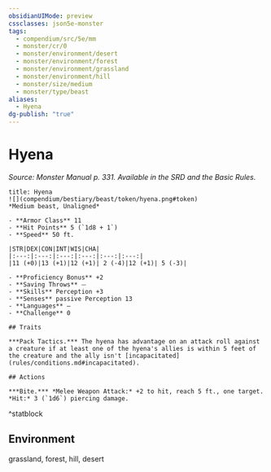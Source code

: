 ```yaml
---
obsidianUIMode: preview
cssclasses: json5e-monster
tags:
  - compendium/src/5e/mm
  - monster/cr/0
  - monster/environment/desert
  - monster/environment/forest
  - monster/environment/grassland
  - monster/environment/hill
  - monster/size/medium
  - monster/type/beast
aliases:
  - Hyena
dg-publish: "true"
---
```

# Hyena
*Source: Monster Manual p. 331. Available in the SRD and the Basic Rules.*  

```ad-statblock
title: Hyena
![](compendium/bestiary/beast/token/hyena.png#token)
*Medium beast, Unaligned*

- **Armor Class** 11 
- **Hit Points** 5 (`1d8 + 1`)
- **Speed** 50 ft.

|STR|DEX|CON|INT|WIS|CHA|
|:---:|:---:|:---:|:---:|:---:|:---:|
|11 (+0)|13 (+1)|12 (+1)| 2 (-4)|12 (+1)| 5 (-3)|

- **Proficiency Bonus** +2
- **Saving Throws** ⏤
- **Skills** Perception +3
- **Senses** passive Perception 13
- **Languages** —
- **Challenge** 0

## Traits

***Pack Tactics.*** The hyena has advantage on an attack roll against a creature if at least one of the hyena's allies is within 5 feet of the creature and the ally isn't [incapacitated](rules/conditions.md#incapacitated).

## Actions

***Bite.*** *Melee Weapon Attack:* +2 to hit, reach 5 ft., one target. *Hit:* 3 (`1d6`) piercing damage.
```
^statblock

## Environment

grassland, forest, hill, desert